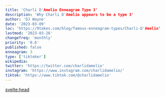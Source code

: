 ```yaml
---
title: 'Charli D'Amelio Enneagram Type 3'
description: 'Why Charli D'Amelio appears to be a type 3'
author: 'DJ Wayne'
date: '2023-03-09'
loc: 'https://9takes.com/blog/famous-enneagram-types/Charli-D'Amelio'
lastmod: '2023-03-26'
changefreq: 'monthly'
priority: '0.6'
published: false
enneagram: 3
type: ['tiktoker']
wikipedia:
twitter: 'https://twitter.com/charlidamelio'
instagram: 'https://www.instagram.com/charlidamelio/'
tiktok: 'https://www.tiktok.com/@charlidamelio'
---
```


<svelte:head>

  <!-- <meta property="og:image" content="https://9takes.com/types/3s/Charli-D'Amelio.webp" /> -->
  <link rel="canonical" href="https://9takes.com/blog/famous-enneagram-types/Charli-D'Amelio">
</svelte:head>
<!-- <script>
	import  PopCard  from "../../../lib/components/atoms/PopCard.svelte";
</script>
<div
	style="display: flex;
    justify-content: center;
    margin: 1rem 0;
	"
>
	<PopCard
		image={`/types/7s/${'Logan-Paul'}.webp`}
		showIcon={false}
		text="Logan Paul"
		subtext=""
	/>
</div> -->

<p class="firstLetter"></p>

